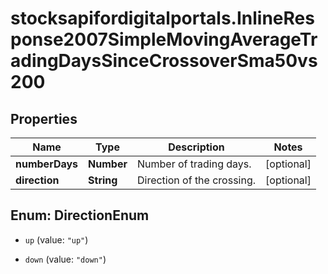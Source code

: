 # stocksapifordigitalportals.InlineResponse2007SimpleMovingAverageTradingDaysSinceCrossoverSma50vs200

## Properties

Name | Type | Description | Notes
------------ | ------------- | ------------- | -------------
**numberDays** | **Number** | Number of trading days. | [optional] 
**direction** | **String** | Direction of the crossing. | [optional] 



## Enum: DirectionEnum


* `up` (value: `"up"`)

* `down` (value: `"down"`)




